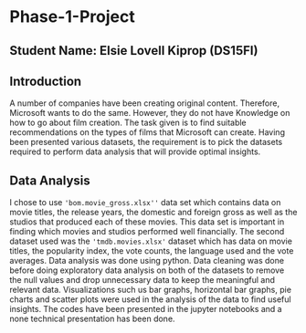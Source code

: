 # Phase-1-Project
## Student Name: Elsie Lovell Kiprop (DS15FI)
## Introduction
A number of companies have been creating original content. Therefore, Microsoft wants to do the same. However, they do not have Knowledge on how to go about film creation. The task given is to find suitable recommendations on the types of films that Microsoft can create. Having been presented various datasets, the requirement is to pick the datasets required to perform data analysis that will provide optimal insights.
## Data Analysis
I chose to use ```'bom.movie_gross.xlsx''``` data set which contains data on movie titles, the release years, the domestic and foreign gross as well as the studios that produced each of these movies. This data set is important in finding which movies and studios performed well financially.
The second dataset used was the ```'tmdb.movies.xlsx'``` dataset which has data on movie titles, the popularity index, the vote counts, the language used and the vote averages.
Data analysis was done using python. 
Data cleaning was done before doing exploratory data analysis on both of the datasets to remove the null values and drop unnecessary data to keep the meaningful and relevant data.
Visualizations such us bar graphs, horizontal bar graphs, pie charts and scatter plots were used in the analysis of the data to find useful insights.
The codes have been presented in the jupyter notebooks and a none technical presentation has been done.
